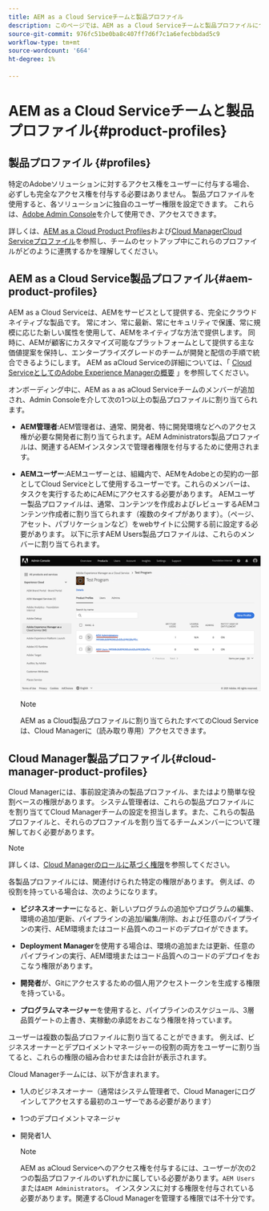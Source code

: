 ```yaml
---
title: AEM as a Cloud Serviceチームと製品プロファイル
description: このページでは、AEM as a Cloud Serviceチームと製品プロファイルについて説明します。
source-git-commit: 976fc51be0ba8c407ff7d6f7c1a6efecbbdad5c9
workflow-type: tm+mt
source-wordcount: '664'
ht-degree: 1%

---
```



# AEM as a Cloud Serviceチームと製品プロファイル{#product-profiles}

## 製品プロファイル {#profiles}

特定のAdobeソリューションに対するアクセス権をユーザーに付与する場合、必ずしも完全なアクセス権を付与する必要はありません。 製品プロファイルを使用すると、各ソリューションに独自のユーザー権限を設定できます。 これらは、[Adobe Admin Console](/help/onboarding/learn-concepts/admin-console.md)を介して使用でき、アクセスできます。

詳しくは、[AEM as a Cloud Product Profiles](#aem-product-profiles)および[Cloud ManagerCloud Serviceプロファイル](#cloud-manager-product-profiles)を参照し、チームのセットアップ中にこれらのプロファイルがどのように連携するかを理解してください。

## AEM as a Cloud Service製品プロファイル{#aem-product-profiles}

AEM as a Cloud Serviceは、AEMをサービスとして提供する、完全にクラウドネイティブな製品です。 常にオン、常に最新、常にセキュリティで保護、常に規模に応じた新しい属性を使用して、AEMをネイティブな方法で提供します。 同時に、AEMが顧客にカスタマイズ可能なプラットフォームとして提供する主な価値提案を保持し、エンタープライズグレードのチームが開発と配信の手順で統合できるようにします。 AEM as aCloud Serviceの詳細については、「 [Cloud ServiceとしてのAdobe Experience Managerの概要](https://experienceleague.adobe.com/docs/experience-manager-cloud-service/overview/introduction.html?lang=ja) 」を参照してください。

オンボーディング中に、AEM as a  as aCloud Serviceチームのメンバーが追加され、Admin Consoleを介して次の1つ以上の製品プロファイルに割り当てられます。

* **AEM管理者**:AEM管理者は、通常、開発者、特に開発環境などへのアクセス権が必要な開発者に割り当てられます。AEM Administrators製品プロファイルは、関連するAEMインスタンスで管理者権限を付与するために使用されます。

* **AEMユーザー**:AEMユーザーとは、組織内で、AEMをAdobeとの契約の一部としてCloud Serviceとして使用するユーザーです。これらのメンバーは、タスクを実行するためにAEMにアクセスする必要があります。 AEMユーザー製品プロファイルは、通常、コンテンツを作成およびレビューするAEMコンテンツ作成者に割り当てられます（複数のタイプがあります）。（ページ、アセット、パブリケーションなど）をwebサイトに公開する前に設定する必要があります。 以下に示すAEM Users製品プロファイルは、これらのメンバーに割り当てられます。

   ![](/help/onboarding/learn-concepts/assets/admin-console-profiles.png)

   >[!NOTE]
   >AEM as a Cloud製品プロファイルに割り当てられたすべてのCloud Serviceは、Cloud Managerに（読み取り専用）アクセスできます。

## Cloud Manager製品プロファイル{#cloud-manager-product-profiles}

Cloud Managerには、事前設定済みの製品プロファイル、またはより簡単な役割ベースの権限があります。 システム管理者は、これらの製品プロファイルにを割り当ててCloud Managerチームの設定を担当します。また、これらの製品プロファイルと、それらのプロファイルを割り当てるチームメンバーについて理解しておく必要があります。
>[!NOTE]
>詳しくは、[Cloud Managerのロールに基づく権限](/help/onboarding/what-is-required/user-roles-permissions.md)を参照してください。

各製品プロファイルには、関連付けられた特定の権限があります。 例えば、の役割を持っている場合は、次のようになります。

* **ビジネスオーナー**&#x200B;になると、新しいプログラムの追加やプログラムの編集、環境の追加/更新、パイプラインの追加/編集/削除、および任意のパイプラインの実行、AEM環境またはコード品質へのコードのデプロイができます。

* **Deployment Manager**&#x200B;を使用する場合は、環境の追加または更新、任意のパイプラインの実行、AEM環境またはコード品質へのコードのデプロイをおこなう権限があります。

* **開発者**&#x200B;が、Gitにアクセスするための個人用アクセストークンを生成する権限を持っている。

* **プログラムマネージャー**&#x200B;を使用すると、パイプラインのスケジュール、3層品質ゲートの上書き、実稼動の承認をおこなう権限を持っています。

ユーザーは複数の製品プロファイルに割り当てることができます。 例えば、ビジネスオーナーとデプロイメントマネージャーの役割の両方をユーザーに割り当てると、これらの権限の組み合わせまたは合計が表示されます。

Cloud Managerチームには、以下が含まれます。

* 1人のビジネスオーナー（通常はシステム管理者で、Cloud Managerにログインしてアクセスする最初のユーザーである必要があります）
* 1つのデプロイメントマネージャ
* 開発者1人

   >[!NOTE]
   >AEM as aCloud Serviceへのアクセス権を付与するには、ユーザーが次の2つの製品プロファイルのいずれかに属している必要があります。`AEM Users`または`AEM Administrators`。 インスタンスに対する権限を付与されている必要があります。関連するCloud Managerを管理する権限では不十分です。
